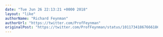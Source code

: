 ```yaml
---
date: "Tue Jun 26 22:13:21 +0000 2018"
layout: "like"
authorName: "Richard Feynman"
authorUrl: "https://twitter.com/ProfFeynman"
originalPost: "https://twitter.com/ProfFeynman/status/1011734186766618628"
---
```

